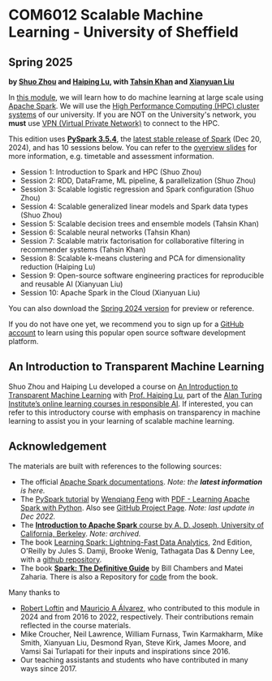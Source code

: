 # COM6012 Scalable Machine Learning - University of Sheffield

## Spring 2025

**by [Shuo Zhou](https://shuo-zhou.github.io/) and [Haiping Lu](https://haipinglu.github.io/), with [Tahsin Khan](https://www.sheffield.ac.uk/dcs/people/academic/tahsinur-khan) and [Xianyuan Liu](https://xianyuanliu.github.io/)**

In [this module](http://www.dcs.shef.ac.uk/intranet/teaching/public/modules/msc/com6012.html), we will learn how to do machine learning at large scale using [Apache Spark](https://spark.apache.org/).
We will use the [High Performance Computing (HPC) cluster systems](https://docs.hpc.shef.ac.uk/en/latest/hpc/index.html) of our university. If you are NOT on the University's network, you **must** use [VPN (Virtual Private Network)](https://www.sheffield.ac.uk/it-services/vpn) to connect to the HPC.

This edition uses [**PySpark 3.5.4**](https://spark.apache.org/docs/3.5.4/api/python/index.html), the [latest stable release of Spark](https://spark.apache.org/releases/spark-release-3-5-4.html) (Dec 20, 2024), and has 10 sessions below. You can refer to the [overview slides](https://github.com/COM6012/ScalableML/blob/master/Slides/Overview-COM6012-2025.pdf) for more information, e.g. timetable and assessment information.

* Session 1: Introduction to Spark and HPC (Shuo Zhou)
* Session 2: RDD, DataFrame, ML pipeline, & parallelization (Shuo Zhou)
* Session 3: Scalable logistic regression and Spark configuration (Shuo Zhou)
* Session 4: Scalable generalized linear models and Spark data types (Shuo Zhou)
* Session 5: Scalable decision trees and ensemble models (Tahsin Khan)
* Session 6: Scalable neural networks (Tahsin Khan)
* Session 7: Scalable matrix factorisation for collaborative filtering in recommender systems (Tahsin Khan)
* Session 8: Scalable k-means clustering and PCA for dimensionality reduction (Haiping Lu)
* Session 9: Open-source software engineering practices for reproducible and reusable AI (Xianyuan Liu)
* Session 10: Apache Spark in the Cloud (Xianyuan Liu)

You can also download the [Spring 2024 version](https://github.com/COM6012/ScalableML/releases/tag/v2024) for preview or reference.

If you do not have one yet, we recommend you to sign up for a [GitHub account](https://github.com/join) to learn using this popular open source software development platform.

## An Introduction to Transparent Machine Learning

Shuo Zhou and Haiping Lu developed a course on [An Introduction to Transparent Machine Learning](https://pykale.github.io/transparentML/) with [Prof. Haiping Lu](https://haipinglu.github.io/), part of the [Alan Turing Institute’s online learning courses in responsible AI](https://www.turing.ac.uk/funding-call-online-learning-courses-responsible-ai). If interested, you can refer to this introductory course with emphasis on transparency in machine learning to assist you in your learning of scalable machine learning.

## Acknowledgement

The materials are built with references to the following sources:

* The official [Apache Spark documentations](https://spark.apache.org/). *Note: the **latest information** is here.*
* The [PySpark tutorial](https://runawayhorse001.github.io/LearningApacheSpark/) by [Wenqiang Feng](https://www.linkedin.com/in/wenqiang-feng-ph-d-51a93742/) with [PDF - Learning Apache Spark with Python](https://runawayhorse001.github.io/LearningApacheSpark/pyspark.pdf). Also see [GitHub Project Page](https://github.com/runawayhorse001/LearningApacheSpark). *Note: last update in Dec 2022.*
* The [**Introduction to Apache Spark** course by A. D. Joseph, University of California, Berkeley](https://www.mooc-list.com/course/introduction-apache-spark-edx). *Note: archived.*
* The book [Learning Spark: Lightning-Fast Data Analytics](https://www.oreilly.com/library/view/learning-spark-2nd/9781492050032/), 2nd Edition, O'Reilly by Jules S. Damji, Brooke Wenig, Tathagata Das & Denny Lee, with a [github repository](https://github.com/databricks/LearningSparkV2).
* The book [**Spark: The Definitive Guide**](https://books.google.co.uk/books/about/Spark.html?id=urjpAQAACAAJ&redir_esc=y) by Bill Chambers and Matei Zaharia. There is also a Repository for [code](https://github.com/databricks/Spark-The-Definitive-Guide) from the book.

Many thanks to

* [Robert Loftin](https://www.sheffield.ac.uk/cs/people/academic/robert-loftin) and [Mauricio A Álvarez](https://maalvarezl.github.io/), who contributed to this module in 2024 and from 2016 to 2022, respectively. Their contributions remain reflected in the course materials.
* Mike Croucher, Neil Lawrence, William Furnass, Twin Karmakharm, Mike Smith, Xianyuan Liu, Desmond Ryan, Steve Kirk, James Moore, and Vamsi Sai Turlapati for their inputs and inspirations since 2016.
* Our teaching assistants and students who have contributed in many ways since 2017.

